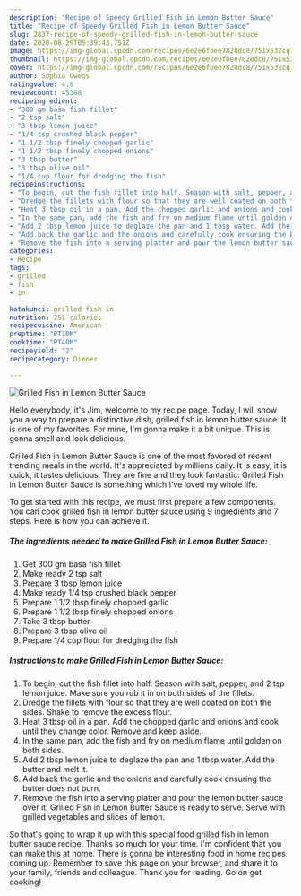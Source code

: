 ```yaml
---
description: "Recipe of Speedy Grilled Fish in Lemon Butter Sauce"
title: "Recipe of Speedy Grilled Fish in Lemon Butter Sauce"
slug: 2837-recipe-of-speedy-grilled-fish-in-lemon-butter-sauce
date: 2020-08-29T05:39:43.751Z
image: https://img-global.cpcdn.com/recipes/6e2e6fbee7828dc8/751x532cq70/grilled-fish-in-lemon-butter-sauce-recipe-main-photo.jpg
thumbnail: https://img-global.cpcdn.com/recipes/6e2e6fbee7828dc8/751x532cq70/grilled-fish-in-lemon-butter-sauce-recipe-main-photo.jpg
cover: https://img-global.cpcdn.com/recipes/6e2e6fbee7828dc8/751x532cq70/grilled-fish-in-lemon-butter-sauce-recipe-main-photo.jpg
author: Sophia Owens
ratingvalue: 4.8
reviewcount: 45388
recipeingredient:
- "300 gm basa fish fillet"
- "2 tsp salt"
- "3 tbsp lemon juice"
- "1/4 tsp crushed black pepper"
- "1 1/2 tbsp finely chopped garlic"
- "1 1/2 tbsp finely chopped onions"
- "3 tbsp butter"
- "3 tbsp olive oil"
- "1/4 cup flour for dredging the fish"
recipeinstructions:
- "To begin, cut the fish fillet into half. Season with salt, pepper, and 2 tsp lemon juice. Make sure you rub it in on both sides of the fillets."
- "Dredge the fillets with flour so that they are well coated on both the sides. Shake to remove the excess flour."
- "Heat 3 tbsp oil in a pan. Add the chopped garlic and onions and cook until they change color. Remove and keep aside."
- "In the same pan, add the fish and fry on medium flame until golden on both sides."
- "Add 2 tbsp lemon juice to deglaze the pan and 1 tbsp water. Add the butter and melt it."
- "Add back the garlic and the onions and carefully cook ensuring the butter does not burn."
- "Remove the fish into a serving platter and pour the lemon butter sauce over it. Grilled Fish in Lemon Butter Sauce is ready to serve. Serve with grilled vegetables and slices of lemon."
categories:
- Recipe
tags:
- grilled
- fish
- in

katakunci: grilled fish in 
nutrition: 251 calories
recipecuisine: American
preptime: "PT10M"
cooktime: "PT40M"
recipeyield: "2"
recipecategory: Dinner

---
```



![Grilled Fish in Lemon Butter Sauce](https://img-global.cpcdn.com/recipes/6e2e6fbee7828dc8/751x532cq70/grilled-fish-in-lemon-butter-sauce-recipe-main-photo.jpg)

Hello everybody, it's Jim, welcome to my recipe page. Today, I will show you a way to prepare a distinctive dish, grilled fish in lemon butter sauce. It is one of my favorites. For mine, I'm gonna make it a bit unique. This is gonna smell and look delicious.



Grilled Fish in Lemon Butter Sauce is one of the most favored of recent trending meals in the world. It's appreciated by millions daily. It is easy, it is quick, it tastes delicious. They are fine and they look fantastic. Grilled Fish in Lemon Butter Sauce is something which I've loved my whole life.


To get started with this recipe, we must first prepare a few components. You can cook grilled fish in lemon butter sauce using 9 ingredients and 7 steps. Here is how you can achieve it.

<!--inarticleads1-->

##### The ingredients needed to make Grilled Fish in Lemon Butter Sauce:

1. Get 300 gm basa fish fillet
1. Make ready 2 tsp salt
1. Prepare 3 tbsp lemon juice
1. Make ready 1/4 tsp crushed black pepper
1. Prepare 1 1/2 tbsp finely chopped garlic
1. Prepare 1 1/2 tbsp finely chopped onions
1. Take 3 tbsp butter
1. Prepare 3 tbsp olive oil
1. Prepare 1/4 cup flour for dredging the fish




<!--inarticleads2-->

##### Instructions to make Grilled Fish in Lemon Butter Sauce:

1. To begin, cut the fish fillet into half. Season with salt, pepper, and 2 tsp lemon juice. Make sure you rub it in on both sides of the fillets.
1. Dredge the fillets with flour so that they are well coated on both the sides. Shake to remove the excess flour.
1. Heat 3 tbsp oil in a pan. Add the chopped garlic and onions and cook until they change color. Remove and keep aside.
1. In the same pan, add the fish and fry on medium flame until golden on both sides.
1. Add 2 tbsp lemon juice to deglaze the pan and 1 tbsp water. Add the butter and melt it.
1. Add back the garlic and the onions and carefully cook ensuring the butter does not burn.
1. Remove the fish into a serving platter and pour the lemon butter sauce over it. Grilled Fish in Lemon Butter Sauce is ready to serve. Serve with grilled vegetables and slices of lemon.




So that's going to wrap it up with this special food grilled fish in lemon butter sauce recipe. Thanks so much for your time. I'm confident that you can make this at home. There is gonna be interesting food in home recipes coming up. Remember to save this page on your browser, and share it to your family, friends and colleague. Thank you for reading. Go on get cooking!
